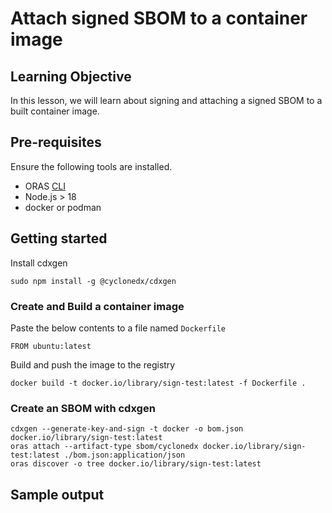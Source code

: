 # Attach signed SBOM to a container image

## Learning Objective

In this lesson, we will learn about signing and attaching a signed SBOM to a built container image.

## Pre-requisites

Ensure the following tools are installed.

- ORAS [CLI](https://oras.land/docs/installation)
- Node.js > 18
- docker or podman

## Getting started

Install cdxgen

```shell
sudo npm install -g @cyclonedx/cdxgen
```

### Create and Build a container image

Paste the below contents to a file named `Dockerfile`

```
FROM ubuntu:latest
```

Build and push the image to the registry

```shell
docker build -t docker.io/library/sign-test:latest -f Dockerfile .
```

### Create an SBOM with cdxgen

```shell
cdxgen --generate-key-and-sign -t docker -o bom.json docker.io/library/sign-test:latest
oras attach --artifact-type sbom/cyclonedx docker.io/library/sign-test:latest ./bom.json:application/json
oras discover -o tree docker.io/library/sign-test:latest
```

## Sample output
